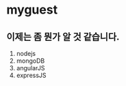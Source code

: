 myguest
=======

이제는 좀 뭔가 알 것 같습니다.
--------------------------------

1. nodejs
2. mongoDB
3. angularJS
4. expressJS